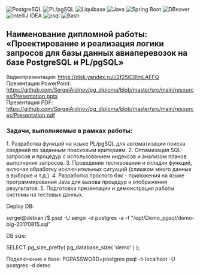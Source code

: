 ![PostgreSQL](https://img.shields.io/badge/PostgreSQL-336791?style=for-the-badge&logo=postgresql&logoColor=white)
![PL/pgSQL](https://img.shields.io/badge/PL%2FpgSQL-336791?style=for-the-badge&logo=postgresql&logoColor=white)
![Liquibase](https://img.shields.io/badge/Liquibase-2962FF?style=for-the-badge&logo=liquibase&logoColor=white)
![Java](https://img.shields.io/badge/Java-007396?style=for-the-badge&logo=openjdk&logoColor=white)
![Spring Boot](https://img.shields.io/badge/SpringBoot-6DB33F?style=for-the-badge&logo=springboot&logoColor=white)
![DBeaver](https://img.shields.io/badge/DBeaver-372923?style=for-the-badge&logo=dbeaver&logoColor=white)
![IntelliJ IDEA](https://img.shields.io/badge/IntelliJIDEA-000000?style=for-the-badge&logo=intellijidea&logoColor=white)
![psql](https://img.shields.io/badge/psql-336791?style=for-the-badge&logo=postgresql&logoColor=white)
![Bash](https://img.shields.io/badge/Bash-4EAA25?style=for-the-badge&logo=gnubash&logoColor=white)


<h2>Наименование дипломной работы:
«Проектирование и реализация логики запросов для базы данных авиаперевозок на базе PostgreSQL и PL/pgSQL»</h2>

Видеопрезентация: https://disk.yandex.ru/i/2f25iC6lmLAFFQ <br>
Презентация PowerPoint: https://github.com/SergeiAidinov/pg_diploma/blob/master/src/main/resources/Presentation.pptx <br>
Презентация PDF: https://github.com/SergeiAidinov/pg_diploma/blob/master/src/main/resources/Presentation.pdf <br>

<h3>Задачи, выполняемые в рамках работы:</h3>
1. Разработка функций на языке PL/pgSQL для автоматизации поиска сведений по заданным поисковым критериям.
2. Оптимизация SQL-запросов и процедур с использованием индексов и анализом планов выполнения запросов.
3. Проведение тестирования и отладки функций, включая обработку исключительных ситуаций (слишком много данных в выборке и т.д.).
4. Разработка простого бэк - приложения на языке программирования Java для вызова процедур и отображения результатов.
5. Подготовка презентации и демонстрация работы системы на тестовых данных.

Deploy DB:

sergei@debian:/$ psql -U sergei -d postgres -a -f "/opt/Demo_pgsql/demo-big-20170815.sql"

DB size:

SELECT pg_size_pretty( pg_database_size( 'demo' ) );

Подключение к базе: PGPASSWORD=postgres psql -h localhost -U postgres -d demo
